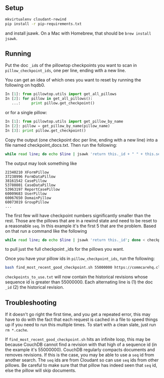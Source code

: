 ## Setup
```bash
mkvirtualenv cloudant-rewind
pip install -r pip-requirements.txt
```

and install jsawk. On a Mac with Homebrew, that should be `brew install jsawk`.

## Running
Put the doc `_id`s of the pillowtop checkpoints you want to scan
in `pillow_checkpoint_ids`, one per line, ending with a new line.

You can get an idea of which ones you want to reset
by running the following on hqdb0.

```python
In [1]: from pillowtop.utils import get_all_pillows
In [2]: for pillow in get_all_pillows():
   ...:     print pillow.get_checkpoint()
```
or for a single pillow:
```python
In [1]: from pillowtop.utils import get_pillow_by_name
In [2]: pillow = get_pillow_by_name(pillow_name)
In [3]: print pillow.get_checkpoint()
```

Copy the output (one checkpoint doc per line, ending with a new line) into a file named checkpoint_docs.txt. Then run the following:

```bash
while read line; do echo $line | jsawk 'return this._id + " " + this.seq'; done < checkpoint_docs.txt | sed 's/^.*\.\([A-Z][A-Za-z]*Pillow\)[^ ]* \([0-9]*\)-.*$/\2 \1/' | sort -n
```

The output may look something like

```
22340210 XFormPillow
37238996 FormDataPillow
38161542 CasePillow
53780801 CaseDataPillow
53963197 ReportCasePillow
60009683 UserPillow
60067650 DomainPillow
60073019 GroupPillow
...
```
The first few will have checkpoint numbers significantly smaller than the rest. Those are the pillows that are in a rewind state and need to be reset to a reasonable `seq`. In this example it's the first 5 that are the problem. Based on that run a command like the following

```bash
while read line; do echo $line | jsawk 'return this._id'; done < checkpoint_docs.txt | grep -E 'XFormPillow|FormDataPillow|CasePillow|CaseDataPillow|ReportCasePillow' > pillow_checkpoint_ids
```

to pull just the full checkpoint _ids for the pillows you want.

Once you have your pillow ids in `pillow_checkpoint_ids`, run the following:

```bash
bash find_most_recent_good_checkpoint.sh 55000000 https://commcarehq.cloudant.com/commcarehq < pillow_checkpoint_ids | tee checkpoints_to_use.txt
```

`checkpoints_to_use.txt` will now contain the historical revisions
whose sequence id is greater than 55000000. Each alternating line is
(1) the doc `_id` (2) the historical revision.

## Troubleshooting

If it doesn't go right the first time, and you get a repeated error, this may have to do with the fact that each request is cached in a file to speed things up if you need to run this multiple times. To start with a clean slate, just run `rm *.cache`.

If `find_most_recent_good_checkpoint.sh` hits an infinite loop, this may be because CouchDB cannot find a revision with that high of a sequence id (in the example it's 55000000). CouchDB regularly compacts documents and removes revisions. If this is the case, you may be able to use a `seq` id from another search. The `seq` ids are from Cloudant so can use `seq` ids from other pillows. Be careful to make sure that that pillow has indeed seen that `seq` id, else the pillow will skip documents.
